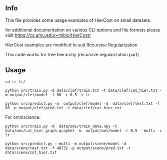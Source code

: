 ## Info
This file provides some usage examples of HierCost
on small datasets.

for additional documentation on various CLI options
and file formats please visit https://cs.gmu.edu/~mlbio/HierCost/

HierCost examples are modified to suit Recursive Regularization

This code works for tree hierarchy (recursive regularization part)

## Usage
`cd rr-lr/`

`python src/train.py -d data/clef/train.txt -t data/clef/cat_hier.txt -m output/clef/model -f 80 -r 0.5 -c lr`

`python src/predict.py -m  output/clef/model -d  data/clef/test.txt -f 80 -p output/clef/pred.txt -t data/clef/cat_hier.txt`

For omniscience:

`python src/train.py -d  data/oms/train_data.npy -t  data/oms/cat_hier_graph.graphml -m  output/oms/model -r 0.5 --multi -c lr`

`python src/predict.py --multi -m output/scene/model -d data/scene/test.txt -f 48732 -p output/scene/pred.txt -t data/scene/cat_hier.txt`





